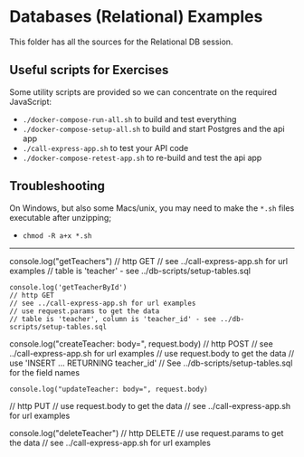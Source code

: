 # Databases (Relational) Examples

This folder has all the sources for the Relational DB session.

## Useful scripts for Exercises

Some utility scripts are provided so we can concentrate on the required JavaScript:

- `./docker-compose-run-all.sh` to build and test everything
- `./docker-compose-setup-all.sh` to build and start Postgres and the api app
- `./call-express-app.sh` to test your API code
- `./docker-compose-retest-app.sh` to re-build and test the api app

## Troubleshooting

On Windows, but also some Macs/unix, you may need to make the `*.sh` files executable after unzipping;

- `chmod -R a+x *.sh`

---

console.log("getTeachers")
// http GET
// see ../call-express-app.sh for url examples
// table is 'teacher' - see ../db-scripts/setup-tables.sql

    console.log('getTeacherById')
    // http GET
    // see ../call-express-app.sh for url examples
    // use request.params to get the data
    // table is 'teacher', column is 'teacher_id' - see ../db-scripts/setup-tables.sql

console.log("createTeacher: body=", request.body)
// http POST
// see ../call-express-app.sh for url examples
// use request.body to get the data
// use 'INSERT ... RETURNING teacher_id'
// See ../db-scripts/setup-tables.sql for the field names

    console.log("updateTeacher: body=", request.body)

// http PUT
// use request.body to get the data
// see ../call-express-app.sh for url examples

console.log("deleteTeacher")
// http DELETE
// use request.params to get the data
// see ../call-express-app.sh for url examples
